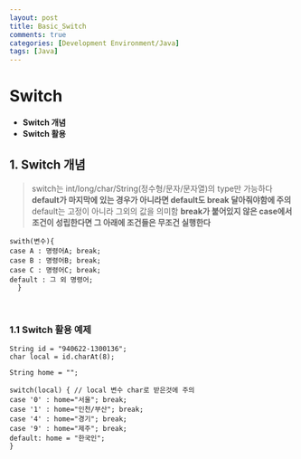 ```yaml
---
layout: post
title: Basic_Switch
comments: true
categories: [Development Environment/Java]
tags: [Java]
---
```


# Switch

* __Switch 개념__
* __Switch 활용__

## 1. Switch 개념
> switch는 int/long/char/String(정수형/문자/문자열)의 type만 가능하다
> __default가 마지막에 있는 경우가 아니라면 default도 break 달아줘야함에 주의__
> default는 고정이 아니라 그외의 값을 의미함
> __break가 붙어있지 않은 case에서 조건이 성립한다면 그 아래에 조건들은 무조건 실행한다__
```{.java}
swith(변수){      
case A : 명령어A; break;
case B : 명령어B; break;
case C : 명령어C; break;
default : 그 외 명령어;
  }
```

<br>

### 1.1 Switch 활용 예제
```{.java}
String id = "940622-1300136";
char local = id.charAt(8);

String home = "";

switch(local) { // local 변수 char로 받은것에 주의
case '0' : home="서울"; break;
case '1' : home="인천/부산"; break;
case '4' : home="경기"; break;
case '9' : home="제주"; break;
default: home = "한국인";
}
```
